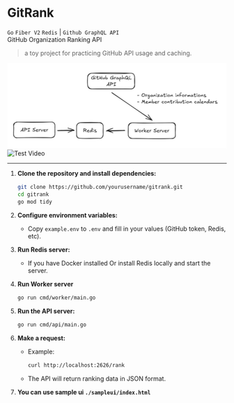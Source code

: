 # GitRank
`Go` `Fiber V2` `Redis` | `Github GraphQL API`\
GitHub Organization Ranking API
> a toy project for practicing GitHub API usage and caching.

<img src="./architecture.png" alt="Architecture Diagram" width="600">
<img src="./test.gif" alt="Test Video" width="600">

---

1. **Clone the repository and install dependencies:**
   ```sh
   git clone https://github.com/yourusername/gitrank.git
   cd gitrank
   go mod tidy
   ```

2. **Configure environment variables:**
   - Copy `example.env` to `.env` and fill in your values (GitHub token, Redis, etc).

3. **Run Redis server:**
   - If you have Docker installed Or install Redis locally and start the server.

4. **Run Worker server**
    ```sh
    go run cmd/worker/main.go
    ```
   
5. **Run the API server:**
   ```sh
   go run cmd/api/main.go
   ```

6. **Make a request:**
   - Example:
     ```sh
     curl http://localhost:2626/rank
     ```
   - The API will return ranking data in JSON format.

7. **You can use sample ui `./sampleui/index.html`**
